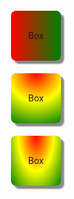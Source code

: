 <!DOCTYPE html>
<html>
<head>
<style>
#linear
{
	height: 80px;
    width: 80px;
    text-align: center;
    line-height: 80px;
    border-radius:10%;
    box-shadow: 5px 5px 2px #888888;
    margin: 20px 500px;
    background: red;
    background: -webkit-linear-gradient(left, red , green); 
}
#radial{
    height: 80px;
    width: 80px;
    text-align: center;
    line-height: 80px;
    border-radius:10%;
    margin: 20px 500px;
    box-shadow: 5px 5px 2px #888888;
    background: -webkit-radial-gradient(top,circle,red, yellow, green); 
}
#ellipse {
    height: 80px;
    width: 80px;
    text-align: center;
    line-height: 80px;
    border-radius:10%;
    margin: 20px 500px;
    box-shadow: 5px 5px 2px #888888;
    background: red;
    background: -webkit-radial-gradient(top, red , yellow, green); 
}


</style>
</head>
<body>
<div id="linear">Box</div>
<div id="radial">Box</div>
<div id="ellipse">Box</div>
</body>
</html>
